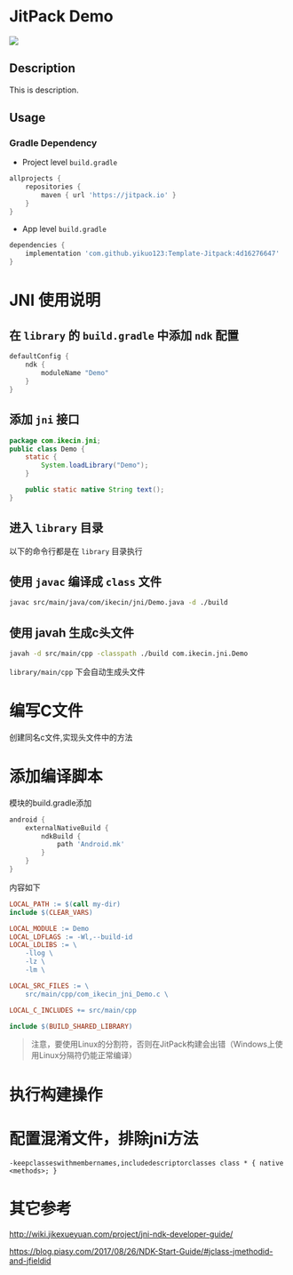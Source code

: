 # JitPack Demo

[![](https://jitpack.io/v/yikuo123/Template-Jitpack.svg)](https://jitpack.io/#yikuo123/Template-Jitpack)

## Description

This is description.

## Usage

### Gradle Dependency 

- Project level `build.gradle`

```gradle
allprojects {
    repositories {
        maven { url 'https://jitpack.io' }
    }
}
```

- App level `build.gradle`

```gradle
dependencies {
    implementation 'com.github.yikuo123:Template-Jitpack:4d16276647'
}
```

# JNI 使用说明

## 在 `library` 的 `build.gradle` 中添加 `ndk` 配置

```gradle
defaultConfig {
    ndk {
        moduleName "Demo"
    }
}
```

## 添加 `jni` 接口

```java
package com.ikecin.jni;
public class Demo {
    static {
        System.loadLibrary("Demo");
    }

    public static native String text();
}
```

## 进入 `library` 目录

以下的命令行都是在 `library` 目录执行


## 使用 `javac` 编译成 `class` 文件

```bash
javac src/main/java/com/ikecin/jni/Demo.java -d ./build 
```

## 使用 javah 生成c头文件

```bash
javah -d src/main/cpp -classpath ./build com.ikecin.jni.Demo
```

`library/main/cpp` 下会自动生成头文件

# 编写C文件

创建同名c文件,实现头文件中的方法

# 添加编译脚本

模块的build.gradle添加

```gradle
android {
    externalNativeBuild {
        ndkBuild {
            path 'Android.mk'
        }
    }
}
```

内容如下

```makefile
LOCAL_PATH := $(call my-dir)
include $(CLEAR_VARS)

LOCAL_MODULE := Demo
LOCAL_LDFLAGS := -Wl,--build-id
LOCAL_LDLIBS := \
    -llog \
    -lz \
    -lm \

LOCAL_SRC_FILES := \
    src/main/cpp/com_ikecin_jni_Demo.c \

LOCAL_C_INCLUDES += src/main/cpp

include $(BUILD_SHARED_LIBRARY)
```

> 注意，要使用Linux的分割符，否则在JitPack构建会出错（Windows上使用Linux分隔符仍能正常编译）


# 执行构建操作


# 配置混淆文件，排除jni方法

`-keepclasseswithmembernames,includedescriptorclasses class * { native <methods>; }`


# 其它参考

http://wiki.jikexueyuan.com/project/jni-ndk-developer-guide/

https://blog.piasy.com/2017/08/26/NDK-Start-Guide/#jclass-jmethodid-and-jfieldid
